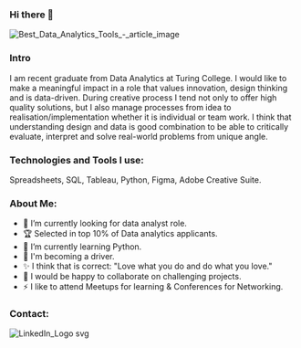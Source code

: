 ### Hi there 👋

![Best_Data_Analytics_Tools_-_article_image](https://github.com/Doraluna-analytics/Doraluna-analytics/assets/143210222/d74220ec-d8c1-4e98-ad9d-35ae5e24b873)

### Intro
I am recent graduate from Data Analytics at Turing College.
I would like to make a meaningful impact in a role that values innovation, design thinking and is data-driven. 
During creative process I tend not only to offer high quality solutions, but I also manage processes from idea to realisation/implementation whether it is individual or team work. I think that understanding design and data is good combination to be able to critically evaluate, interpret and solve real-world problems from unique angle.

### Technologies and Tools I use:
Spreadsheets, SQL, Tableau, Python, Figma, Adobe Creative Suite.


### About Me:
- 🔭 I’m currently looking for data analyst role.
- 🏆 Selected in top 10% of Data analytics applicants.
- 🌱 I’m currently learning Python.
- 🚀 I'm becoming a driver.
- ✨ I think that is correct: "Love what you do and do what you love."
- 👯 I would be happy to collaborate on challenging projects.
- ⚡ I like to attend Meetups for learning & Conferences for Networking.


### Contact:

![LinkedIn_Logo svg]((https://www.linkedin.com/in/rutagruzdaite/))

 
<!--
**Doraluna-analytics/Doraluna-analytics** is a ✨ _special_ ✨ repository because its `README.md` (this file) appears on your GitHub profile.

Here are some ideas to get you started:

- 🔭 I’m currently working on ...
- 🌱 I’m currently learning ...
- 👯 I’m looking to collaborate on ...
- 🤔 I’m looking for help with ...
- 💬 Ask me about ...
- 📫 How to reach me: ...
- 😄 Pronouns: ...
- ⚡ Fun fact: ...
-->
